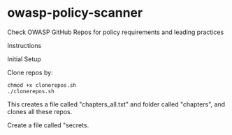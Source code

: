 # owasp-policy-scanner
Check OWASP GitHub Repos for policy requirements and leading practices

Instructions



Initial Setup 

Clone repos by:

```
chmod +x clonerepos.sh
./clonerepos.sh
```

This creates a file called "chapters_all.txt" and folder called "chapters", and clones all these repos. 

Create a file called "secrets.